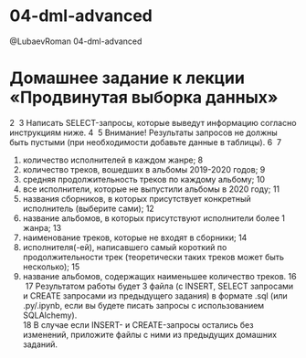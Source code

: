 # 04-dml-advanced
@LubaevRoman 
04-dml-advanced

# Домашнее задание к лекции «Продвинутая выборка данных»
2
​
3
Написать SELECT-запросы, которые выведут информацию согласно инструкциям ниже.
4
​
5
Внимание! Результаты запросов не должны быть пустыми (при необходимости добавьте данные в таблицы).
6
​
7
1. количество исполнителей в каждом жанре;
8
2. количество треков, вошедших в альбомы 2019-2020 годов;
9
3. средняя продолжительность треков по каждому альбому;
10
4. все исполнители, которые не выпустили альбомы в 2020 году;
11
5. названия сборников, в которых присутствует конкретный исполнитель (выберите сами);
12
6. название альбомов, в которых присутствуют исполнители более 1 жанра;
13
7. наименование треков, которые не входят в сборники;
14
8. исполнителя(-ей), написавшего самый короткий по продолжительности трек (теоретически таких треков может быть несколько);
15
9. название альбомов, содержащих наименьшее количество треков.
16
​
17
Результатом работы будет 3 файла (с INSERT, SELECT запросами и CREATE запросами из предыдущего задания) в формате .sql (или .py/.ipynb, если вы будете писать запросы с использованием SQLAlchemy).  
18
В случае если INSERT- и CREATE-запросы остались без изменений, приложите файлы c ними из предыдущих домашних заданий.

